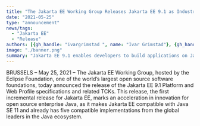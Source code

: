 ```yaml
---
title: "The Jakarta EE Working Group Releases Jakarta EE 9.1 as Industry Continues to Embrace Open Source Enterprise Java"
date: "2021-05-25"
type: "announcement"
news/tags:
  - "Jakarta EE"
  - "Release"
authors: [{gh_handle: "ivargrimstad ", name: "Ivar Grimstad"}, {gh_handle: "TanjaObradovic", name: "Tanja Obradovic"}]
image: "./banner.png"
summary: "Jakarta EE 9.1 enables developers to build applications on Java SE 11; Five compatible implementations are already available"
---
```


BRUSSELS – May 25, 2021 – The Jakarta EE Working Group, hosted by the Eclipse Foundation, one of the world’s largest open source software foundations, today announced the release of the Jakarta EE 9.1 Platform and Web Profile specifications and related TCKs. This release, the first incremental release for Jakarta EE, marks an acceleration in innovation for open source enterprise Java, as it makes Jakarta EE compatible with Java SE 11 and already has five compatible implementations from the global leaders in the Java ecosystem.
